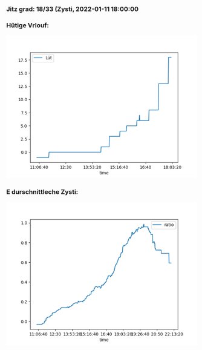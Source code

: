 ### Jitz grad: 18/33 (Zysti, 2022-01-11 18:00:00

### Hütige Vrlouf:
![Graph](Today.png)

### E durschnittleche Zysti:
![Graph](Zysti.png)